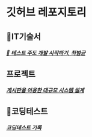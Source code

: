 # 깃허브 레포지토리

## 🔖IT기술서

##### [📕 테스트 주도 개발 시작하기, 최범균](https://github.com/JasonSong97/test-driven-development)

## 프로젝트

##### [게시판을 이용한 대규모 시스템 설계](https://github.com/JasonSong97/system-design-architecture)

## 🔖코딩테스트

##### [코딩테스트 기록](https://github.com/JasonSong97/codingtest)
